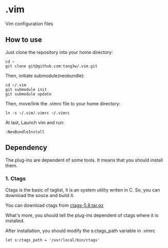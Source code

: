 .vim
====

Vim configuration files

How to use
----------

Just clone the repository into your
home directory:

    cd ~
    git clone git@github.com:tang3w/.vim.git

Then, initiate submodule(neobundle):

    cd ~/.vim
    git submodule init
    git submodule update

Then, move/link the .vimrc file
to your home directory:

    ln -s ~/.vim/.vimrc ~/.vimrc

At last, Launch vim and run:

    :NeoBundleInstall

Dependency
----------

The plug-ins are dependent of some tools.
It means that you should install them.

### 1\. Ctags
Ctags is the basic of taglist, it is an
system utility writen in C. So, you can
download the souce and build it.

You can download ctags from
[ctags-5.8.tar.gz](http://prdownloads.sourceforge.net/ctags/ctags-5.8.tar.gz "ctags-5.8.tar.gz")

What's more, you should tell the plug-ins
dependent of ctags where it is installed.

After installation, you should modify
the s:ctags_path variable in .vimrc

    let s:ctags_path = '/usr/local/bin/ctags'

